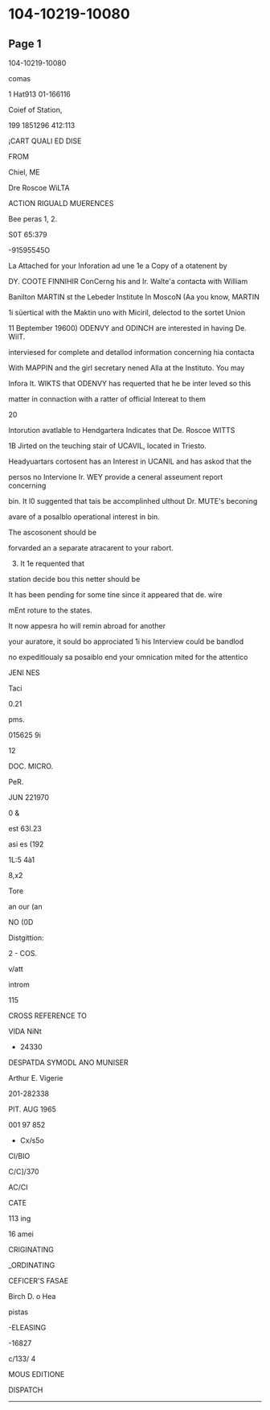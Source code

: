 # 104-10219-10080

## Page 1

104-10219-10080

comas

1 Hat913 01-166116

Coief of Station,

199 1851296 412:113

¡CART QUALI ED DISE

FROM

Chiel, ME

Dre Roscoe WiLTA

ACTION RIGUALD MUERENCES

Bee peras 1, 2.

S0T 65:379

-91595545O

La Attached for your Inforation ad une 1e a Copy of a otatenent by

DY. COOTE FINNIHIR ConCerng his and Ir. Walte'a contacta with William

Banilton MARTIN st the Lebeder Institute In MoscoN (Aa you know, MARTIN

1i süertical with the Maktin uno with Miciril, delectod to the sortet Union

11 Beptember 19600) ODENVY and ODINCH are interested in having De. WilT.

interviesed for complete and detallod information concerning hia contacta

With MAPPIN and the girl secretary nened Alla at the Instituto. You may

Infora It. WIKTS that ODENVY has requerted that he be inter leved so this

matter in connaction with a ratter of official Intereat to them

20

Intorution avatlable to Hendgartera Indicates that De. Roscoe WITTS

1B Jirted on the teuching stair of UCAVIL, located in Triesto.

Headyuartars cortosent has an Interest in UCANIL and has askod that the

persos no Intervione Ir. WEY provide a ceneral asseument report concerning

bin. It l0 suggented that tais be accomplinhed ulthout Dr. MUTE's beconing

avare of a posalblo operational interest in bin.

The ascosonent should be

forvarded an a separate atracarent to your rabort.

3. It 1e requented that

station decide bou this netter should be

It has been pending for some tine since it appeared that de. wire

mEnt roture to the states.

It now appesra ho will remin abroad for another

your auratore, it sould bo approciated 1i his Interview could be bandlod

no expeditloualy sa posaiblo end your omnication mited for the attentico

JENI NES

Taci

0.21

pms.

015625 9і

12

DOC. MICRO.

PeR.

JUN 221970

0 &

est 63l.23

asi es (192

1L:5 4à1

8,x2

Tore

an our (an

NO (0D

Distgittion:

2 - COS.

v/att

introm

115

CROSS REFERENCE TO

VIDA NiNt

+ 24330

DESPATDA SYMODL ANO MUNISER

Arthur E. Vigerie

201-282338

PIT. AUG 1965

001 97 852

- Cx/s5o

CI/BIO

C/C]/370

AC/CI

CATE

113 ing

16 amei

CRIGINATING

_ORDINATING

CEFICER'S FASAE

Birch D. o Hea

pistas

-ELEASING

-16827

c/133/ 4

MOUS EDITIONE

DISPATCH

---

